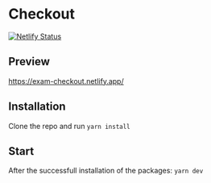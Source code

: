# Checkout

[![Netlify Status](https://api.netlify.com/api/v1/badges/44bb4fab-1302-4b6a-85fa-3c57ce35380f/deploy-status)](https://app.netlify.com/sites/exam-checkout/deploys)

## Preview
https://exam-checkout.netlify.app/

## Installation

Clone the repo and run `yarn install`

## Start

After the successfull installation of the packages: `yarn dev`
